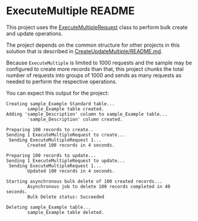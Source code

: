 ﻿# ExecuteMultiple README

This project uses the [ExecuteMultipleRequest](https://learn.microsoft.com/dotnet/api/microsoft.xrm.sdk.messages.executemultiplerequest) class to perform bulk create and update operations.

The project depends on the common structure for other projects in this solution that is described in [CreateUpdateMultiple/README.md](../README.md).

Because `ExecuteMultiple` is limited to 1000 requests and the sample may be configured to create more records than that, this project chunks the total number of requests into groups of 1000 and sends as many requests as needed to perform the respective operations.

You can expect this output for the project:

```
Creating sample_Example Standard table...
        sample_Example table created.
Adding 'sample_Description' column to sample_Example table...
        'sample_Description' column created.

Preparing 100 records to create..
Sending 1 ExecuteMultipleRequest to create...
 Sending ExecuteMultipleRequest 1...
        Created 100 records in 4 seconds.

Preparing 100 records to update...
Sending 1 ExecuteMultipleRequest to update...
 Sending ExecuteMultipleRequest 1...
        Updated 100 records in 4 seconds.

Starting asynchronous bulk delete of 100 created records...
        Asynchronous job to delete 100 records completed in 40 seconds.
        Bulk Delete status: Succeeded

Deleting sample_Example table...
        sample_Example table deleted.
```
